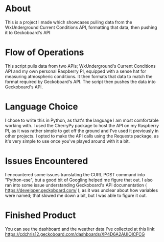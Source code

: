 # About
This is a project I made which showcases pulling data from the WxUnderground Current Conditions API, formatting that data, then pushing it to Geckoboard's API

# Flow of Operations
This script pulls data from two APIs; WxUnderground's Current Conditions API and my own personal Raspberry PI, equipped with a sense hat for measuring atmospheric conditions. It then formats that data to match the format required by Geckoboard's API. The script then pushes the data into Geckoboard's API.

# Language Choice
I chose to write this in Python, as that's the language I am most comfortable working with. I used the CherryPy package to host the API on my Raspberry PI, as it was rather simple to get off the ground and I've used it previously in other projects. I opted to make the API calls using the Requests package, as it's very simple to use once you've played around with it a bit.

# Issues Encountered
I encountered some issues translating the CURL POST command into "Python-ese", but a good bit of Googling helped me figure that out. I also ran into some issue understanding Geckoboard's API documentation ( https://developer.geckoboard.com/ ), as it was unclear about how variables were named; that slowed me down a bit, but I was able to figure it out.

# Finished Product
You can see the dashboard and the weather data I've collected at this link: https://cdchris12.geckoboard.com/dashboards/XP4D6A2AUIOICFCG
